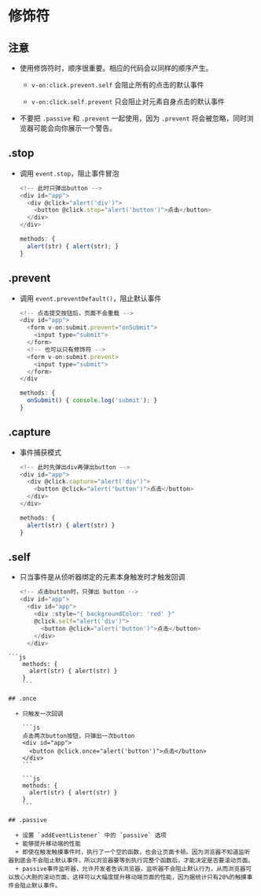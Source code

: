 # 修饰符

## 注意

  - 使用修饰符时，顺序很重要。相应的代码会以同样的顺序产生。

      - `v-on:click.prevent.self` 会阻止所有的点击的默认事件

      - `v-on:click.self.prevent` 只会阻止对元素自身点击的默认事件

  - 不要把  `.passive` 和 `.prevent` 一起使用，因为 `.prevent` 将会被忽略，同时浏览器可能会向你展示一个警告。

## .stop

  - 调用 `event.stop`，阻止事件冒泡

    ```javascript
    <!-- 此时只弹出button -->
    <div id="app">
      <div @click="alert('div')">
        <button @click.stop="alert('button')">点击</button>
      </div>
    </div>
    ```

    ```javascript
    methods: {
      alert(str) { alert(str); }
    }
    ```

## .prevent

  - 调用 `event.preventDefault()`，阻止默认事件

    ```javascript
    <!-- 点击提交按钮后，页面不会重载 -->
    <div id="app">
      <form v-on:submit.prevent="onSubmit">
        <input type="submit">
      </form>
      <!-- 也可以只有修饰符 -->
      <form v-on:submit.prevent>
        <input type="submit">
      </form>
    </div
    ```

    ```javascript
    methods: {
      onSubmit() { console.log('submit'); }
    }
    ```

## .capture

  - 事件捕获模式

    ```javascript
    <!-- 此时先弹出div再弹出button -->
    <div id="app">
      <div @click.capture="alert('div')">
        <button @click="alert('button')">点击</button>
      </div>
    </div>
    ```

    ```javascript
    methods: {
      alert(str) { alert(str) }
    }
    ```

## .self

  - 只当事件是从侦听器绑定的元素本身触发时才触发回调

    ```javascript
    <!-- 点击button时，只弹出 button -->
    <div id="app">
      <div id="app">
        <div :style="{ backgroundColor: 'red' }"
        @click.self="alert('div')">
          <button @click="alert('button')">点击</button>
        </div>
      </div>
    ```

````text
```js
    methods: {
      alert(str) { alert(str) }
    }
    ```

## .once

  + 只触发一次回调

    ```js
    点击两次button按钮，只弹出一次button
    <div id="app">
      <button @click.once="alert('button')">点击</button>
    </div>
    ```

    ```js
    methods: {
      alert(str) { alert(str) }
    }
    ```

## .passive

  + 设置 `addEventListener` 中的 `passive` 选项
  + 能够提升移动端的性能
  + 即使在触发触摸事件时，执行了一个空的函数，也会让页面卡顿。因为浏览器不知道监听器到底会不会阻止默认事件，所以浏览器要等到执行完整个函数后，才能决定是否要滚动页面。
  + passive事件监听器，允许开发者告诉浏览器，监听器不会阻止默认行为，从而浏览器可以放心大胆的滚动页面，这样可以大幅度提升移动端页面的性能，因为据统计只有20%的触摸事件会阻止默认事件。
````
